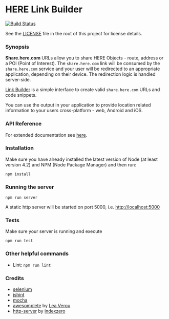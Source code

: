 # HERE Link Builder

[![Build Status](https://travis-ci.org/heremaps/map-linkbuilder-app.svg?branch=gh-pages)](https://travis-ci.org/heremaps/map-linkbuilder-app)

See the [LICENSE](LICENSE) file in the root of this project for license details.

### Synopsis

**Share.here.com** URLs allow you to share HERE Objects - route, address or a POI (Point of Interest).
The `share.here.com` link will be consumed by the `share.here.com` service and your user will be redirected to an appropriate application, depending on their device.
The redirection logic is handled server-side.

[Link Builder](http://heremaps.github.io/map-linkbuilder-app/) is a simple interface to create valid `share.here.com` URLs and code snippets.

You can use the output in your application to provide location related information to your users cross-platform - web, Android and iOS.

### API Reference

For extended documentation see [here](https://developer.here.com/rest-apis/documentation/deeplink-web).

### Installation

Make sure you have already installed the latest version of Node (at least version 4.2) and NPM (Node Package Manager) and then run:

    npm install

### Running the server

    npm run server

A static http server will be started on port 5000, i.e. [http://localhost:5000](http://localhost:5000)

### Tests

Make sure your server is running and execute

    npm run test

### Other helpful commands

* Lint: `npm run lint`

### Credits

* [selenium](https://github.com/SeleniumHQ/selenium)
* [jshint](https://github.com/jshint/jshint)
* [mocha](https://github.com/mochajs/mocha)
* [awesomplete](https://github.com/LeaVerou/awesomplete) by [Lea Verou](https://github.com/LeaVerou)
* [http-server](https://github.com/indexzero/http-server) by [indexzero](https://github.com/)

